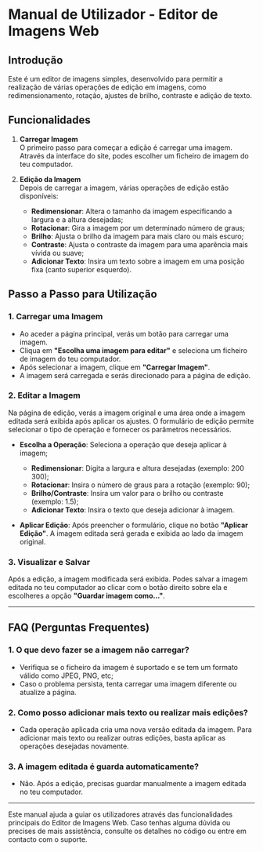 # Manual de Utilizador - Editor de Imagens Web

## Introdução

Este é um editor de imagens simples, desenvolvido para permitir a realização de várias operações de edição em imagens, como redimensionamento, rotação, ajustes de brilho, contraste e adição de texto.

## Funcionalidades

1. **Carregar Imagem**  
   O primeiro passo para começar a edição é carregar uma imagem. Através da interface do site, podes escolher um ficheiro de imagem do teu computador.

2. **Edição da Imagem**  
   Depois de carregar a imagem, várias operações de edição estão disponíveis:
   - **Redimensionar**: Altera o tamanho da imagem especificando a largura e a altura desejadas;
   - **Rotacionar**: Gira a imagem por um determinado número de graus;
   - **Brilho**: Ajusta o brilho da imagem para mais claro ou mais escuro;
   - **Contraste**: Ajusta o contraste da imagem para uma aparência mais vívida ou suave;
   - **Adicionar Texto**: Insira um texto sobre a imagem em uma posição fixa (canto superior esquerdo).

## Passo a Passo para Utilização

### 1. Carregar uma Imagem

- Ao aceder a página principal, verás um botão para carregar uma imagem.
- Cliqua em **"Escolha uma imagem para editar"** e seleciona um ficheiro de imagem do teu computador.
- Após selecionar a imagem, clique em **"Carregar Imagem"**.
- A imagem será carregada e serás direcionado para a página de edição.

### 2. Editar a Imagem

Na página de edição, verás a imagem original e uma área onde a imagem editada será exibida após aplicar os ajustes. O formulário de edição permite selecionar o tipo de operação e fornecer os parâmetros necessários.

- **Escolha a Operação**: Seleciona a operação que deseja aplicar à imagem;
  - **Redimensionar**: Digita a largura e altura desejadas (exemplo: 200 300);
  - **Rotacionar**: Insira o número de graus para a rotação (exemplo: 90);
  - **Brilho/Contraste**: Insira um valor para o brilho ou contraste (exemplo: 1.5);
  - **Adicionar Texto**: Insira o texto que deseja adicionar à imagem.

- **Aplicar Edição**: Após preencher o formulário, clique no botão **"Aplicar Edição"**. A imagem editada será gerada e exibida ao lado da imagem original.

### 3. Visualizar e Salvar

Após a edição, a imagem modificada será exibida. Podes salvar a imagem editada no teu computador ao clicar com o botão direito sobre ela e escolheres a opção **"Guardar imagem como..."**.

---

## FAQ (Perguntas Frequentes)

### 1. O que devo fazer se a imagem não carregar?

- Verifiqua se o ficheiro da imagem é suportado e se tem um formato válido como JPEG, PNG, etc;
- Caso o problema persista, tenta carregar uma imagem diferente ou atualize a página.

### 2. Como posso adicionar mais texto ou realizar mais edições?

- Cada operação aplicada cria uma nova versão editada da imagem. Para adicionar mais texto ou realizar outras edições, basta aplicar as operações desejadas novamente.

### 3. A imagem editada é guarda automaticamente?

- Não. Após a edição, precisas guardar manualmente a imagem editada no teu computador.

---

Este manual ajuda a guiar os utilizadores através das funcionalidades principais do Editor de Imagens Web. Caso tenhas alguma dúvida ou precises de mais assistência, consulte os detalhes no código ou entre em contacto com o suporte.
